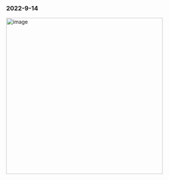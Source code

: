 <h3> 2022-9-14 </h3>
<img width="422" alt="image" src="https://user-images.githubusercontent.com/114863642/198875046-4f2d6184-98ee-4056-a2e3-d0b0f1dbf0d7.png">

